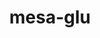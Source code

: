 ---
title: "mesa-glu"
layout: cache
categories: [package, v0.18.1]
meta: {"versions": ["9.0.2"], "compilers": ["gcc@=7.5.0"], "oss": ["ubuntu18.04"], "platforms": ["linux"], "targets": ["x86_64"], "stacks": ["data-vis-sdk", "root"], "num_specs": 1, "num_specs_by_stack": {"root": 1, "data-vis-sdk": 1}}
spec_details: [{"hash": "zyiyfgaofdqkeqdxrfy3vx3moghsqxxc", "compiler": "gcc@=7.5.0", "versions": ["9.0.2"], "os": "ubuntu18.04", "platform": "linux", "target": "x86_64", "variants": ["~osmesa"], "stacks": ["root", "data-vis-sdk"], "size": "-", "tarball": "https://binaries.spack.io/v0.18.1/build_cache/linux-ubuntu18.04-x86_64/gcc-7.5.0/mesa-glu-9.0.2/linux-ubuntu18.04-x86_64-gcc-7.5.0-mesa-glu-9.0.2-zyiyfgaofdqkeqdxrfy3vx3moghsqxxc.spack"}]
---